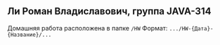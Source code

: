 ## Ли Роман Владиславович, группа JAVA-314
Домашняя работа расположена в папке `/HW`
Формат: `.../HW-{Дата}-{Название}/...`
